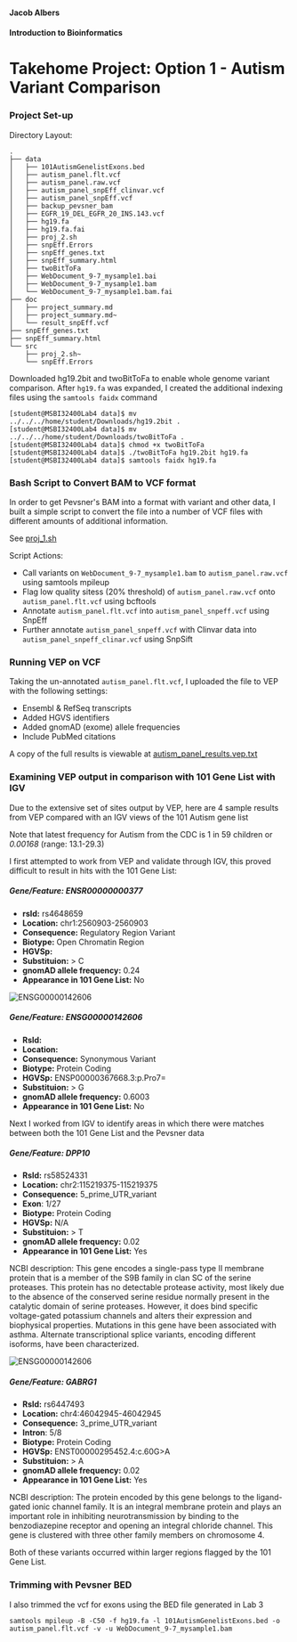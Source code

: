 #### Jacob Albers
#### Introduction to Bioinformatics

# Takehome Project: Option 1 - Autism Variant Comparison


### Project Set-up

Directory Layout:
```
.
├── data
│   ├── 101AutismGenelistExons.bed
│   ├── autism_panel.flt.vcf
│   ├── autism_panel.raw.vcf
│   ├── autism_panel_snpEff_clinvar.vcf
│   ├── autism_panel_snpEff.vcf
│   ├── backup_pevsner_bam
│   ├── EGFR_19_DEL_EGFR_20_INS.143.vcf
│   ├── hg19.fa
│   ├── hg19.fa.fai
│   ├── proj_2.sh
│   ├── snpEff.Errors
│   ├── snpEff_genes.txt
│   ├── snpEff_summary.html
│   ├── twoBitToFa
│   ├── WebDocument_9-7_mysample1.bai
│   ├── WebDocument_9-7_mysample1.bam
│   └── WebDocument_9-7_mysample1.bam.fai
├── doc
│   ├── project_summary.md
│   ├── project_summary.md~
│   └── result_snpEff.vcf
├── snpEff_genes.txt
├── snpEff_summary.html
└── src
    ├── proj_2.sh~
    └── snpEff.Errors
```

Downloaded hg19.2bit and twoBitToFa to enable whole genome variant comparison. After `hg19.fa` was expanded, I created the additional indexing files using the `samtools faidx` command
```
[student@MSBI32400Lab4 data]$ mv ../../../home/student/Downloads/hg19.2bit .
[student@MSBI32400Lab4 data]$ mv ../../../home/student/Downloads/twoBitToFa .
[student@MSBI32400Lab4 data]$ chmod +x twoBitToFa
[student@MSBI32400Lab4 data]$ ./twoBitToFa hg19.2bit hg19.fa
[student@MSBI32400Lab4 data]$ samtools faidx hg19.fa
```

### Bash Script to Convert BAM to VCF format

In order to get Pevsner's BAM into a format with variant and other data, I built a simple script to convert the file into a number of VCF files with different amounts of additional information.

See [proj_1.sh](/data/proj_1.sh)

Script Actions:
- Call variants on `WebDocument_9-7_mysample1.bam` to `autism_panel.raw.vcf` using samtools mpileup
- Flag low quality sitess (20% threshold) of `autism_panel.raw.vcf` onto `autism_panel.flt.vcf` using bcftools
- Annotate `autism_panel.flt.vcf` into `autism_panel_snpeff.vcf` using SnpEff
- Further annotate `autism_panel_snpeff.vcf` with Clinvar data into `autism_panel_snpeff_clinar.vcf` using SnpSift

### Running VEP on VCF

Taking the un-annotated `autism_panel.flt.vcf`, I uploaded the file to VEP with the following settings:

- Ensembl & RefSeq transcripts
- Added HGVS identifiers
- Added gnomAD (exome) allele frequencies
- Include PubMed citations

A copy of the full results is viewable at [autism_panel_results.vep.txt](/results/autism_panel_results.vep.txt)


### Examining VEP output in comparison with 101 Gene List with IGV

Due to the extensive set of sites output by VEP, here are 4 sample results from VEP compared with an IGV views of the 101 Autism gene list

Note that latest frequency for Autism from the CDC is 1 in 59 children or *0.00168* (range: 13.1-29.3)

I first attempted to work from VEP and validate through IGV, this proved difficult to result in hits with the 101 Gene List:

##### Gene/Feature: 	ENSR00000000377
- **rsId:** 	rs4648659
- **Location:** 	chr1:2560903-2560903
- **Consequence:** Regulatory Region Variant
- **Biotype:** Open Chromatin Region
- **HGVSp:** 
- **Substituion:** > C
- **gnomAD allele frequency:** 0.24
- **Appearance in 101 Gene List:** No

![ENSG00000142606](/results/ENSG00000142606.png)

##### Gene/Feature: 	ENSG00000142606
- **RsId:**   
- **Location:** 
- **Consequence:** Synonymous Variant
- **Biotype:** Protein Coding
- **HGVSp:** ENSP00000367668.3:p.Pro7=
- **Substituion:** > G
- **gnomAD allele frequency:** 0.6003
- **Appearance in 101 Gene List:** No

Next I worked from IGV to identify areas in which there were matches between both the 101 Gene List and the Pevsner data

##### Gene/Feature:	DPP10
- **RsId:**   rs58524331
- **Location:** 	chr2:115219375-115219375
- **Consequence:**  5_prime_UTR_variant
- **Exon**:	1/27
- **Biotype:** Protein Coding
- **HGVSp:** N/A
- **Substituion:** > T
- **gnomAD allele frequency:** 0.02
- **Appearance in 101 Gene List:** Yes

NCBI description: This gene encodes a single-pass type II membrane protein that is a member of the S9B family in clan SC of the serine proteases. This protein has no detectable protease activity, most likely due to the absence of the conserved serine residue normally present in the catalytic domain of serine proteases. However, it does bind specific voltage-gated potassium channels and alters their expression and biophysical properties. Mutations in this gene have been associated with asthma. Alternate transcriptional splice variants, encoding different isoforms, have been characterized.

![ENSG00000142606](/results/gabrg1.png)

##### Gene/Feature: 	GABRG1
- **RsId:**   rs6447493
- **Location:** 	chr4:46042945-46042945	
- **Consequence:**   3_prime_UTR_variant		
- **Intron**:	5/8
- **Biotype:** Protein Coding
- **HGVSp:** 	ENST00000295452.4:c.60G>A
- **Substituion:** > A
- **gnomAD allele frequency:** 0.02
- **Appearance in 101 Gene List:** Yes

NCBI description: The protein encoded by this gene belongs to the ligand-gated ionic channel family. It is an integral membrane protein and plays an important role in inhibiting neurotransmission by binding to the benzodiazepine receptor and opening an integral chloride channel. This gene is clustered with three other family members on chromosome 4.

Both of these variants occurred within larger regions flagged by the 101 Gene List.

### Trimming with Pevsner BED

I also trimmed the vcf for exons using the BED file generated in Lab 3

```
samtools mpileup -B -C50 -f hg19.fa -l 101AutismGenelistExons.bed -o autism_panel.flt.vcf -v -u WebDocument_9-7_mysample1.bam
```



